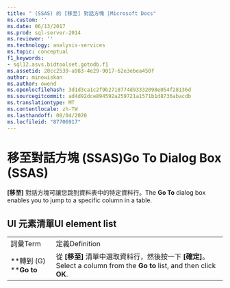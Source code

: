 ```yaml
---
title: " (SSAS) 的 [移至] 對話方塊 |Microsoft Docs"
ms.custom: ''
ms.date: 06/13/2017
ms.prod: sql-server-2014
ms.reviewer: ''
ms.technology: analysis-services
ms.topic: conceptual
f1_keywords:
- sql12.asvs.bidtoolset.gotodb.f1
ms.assetid: 28cc2539-a983-4e29-9017-62e3ebea450f
author: minewiskan
ms.author: owend
ms.openlocfilehash: 3d1d3ca1c2f9b2718774d93332098e054f28136d
ms.sourcegitcommit: ad4d92dce894592a259721a1571b1d8736abacdb
ms.translationtype: MT
ms.contentlocale: zh-TW
ms.lasthandoff: 08/04/2020
ms.locfileid: "87706917"
---
```

# <a name="go-to-dialog-box-ssas"></a><span data-ttu-id="89235-102">移至對話方塊 (SSAS)</span><span class="sxs-lookup"><span data-stu-id="89235-102">Go To Dialog Box (SSAS)</span></span>
  <span data-ttu-id="89235-103">**[移至]** 對話方塊可讓您跳到資料表中的特定資料行。</span><span class="sxs-lookup"><span data-stu-id="89235-103">The **Go To** dialog box enables you to jump to a specific column in a table.</span></span>  
  
## <a name="ui-element-list"></a><span data-ttu-id="89235-104">UI 元素清單</span><span class="sxs-lookup"><span data-stu-id="89235-104">UI element list</span></span>  
  
|||  
|-|-|  
|<span data-ttu-id="89235-105">詞彙</span><span class="sxs-lookup"><span data-stu-id="89235-105">Term</span></span>|<span data-ttu-id="89235-106">定義</span><span class="sxs-lookup"><span data-stu-id="89235-106">Definition</span></span>|  
|<span data-ttu-id="89235-107">\*\*轉到 (G) \*\*</span><span class="sxs-lookup"><span data-stu-id="89235-107">**Go to**</span></span>|<span data-ttu-id="89235-108">從 **[移至]** 清單中選取資料行，然後按一下 **[確定]**。</span><span class="sxs-lookup"><span data-stu-id="89235-108">Select a column from the **Go to** list, and then click **OK**.</span></span>|  
  
  
